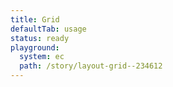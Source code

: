 ```yaml
---
title: Grid
defaultTab: usage
status: ready
playground:
  system: ec
  path: /story/layout-grid--234612
---
```

